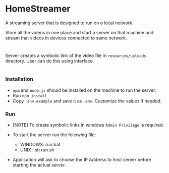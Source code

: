 # HomeStreamer
A streaming server that is designed to run on a local network. 

Store all the videos in one place and start a server on that machine and stream that videos in devices connected to same network.
#

Server creates a symbolic link of the video file in `resources/uploads` directory. User can do this using interface.
#

### Installation

- `npm` and `node.js` should be installed on the machine to run the server.
- Run ``npm install``
- Copy `.env.example` and save it as `.env`. Customize the values if needed.

### Run

- [NOTE] To create symbolic links in windows `Admin Privilege` is required.
- To start the server run the following file:
    - WINDOWS: run.bat
    - UNIX   : sh run.sh

- Application will ask to choose the IP Address to host server before starting the actual server.
